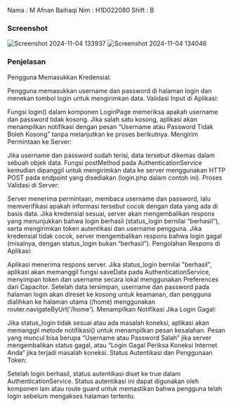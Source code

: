 Nama : M Afnan Baihaqi
Nim : H1D022080
Shift : B

### Screenshot 
![Screenshot 2024-11-04 133937](https://github.com/user-attachments/assets/e919ce8a-a91d-483d-97ab-15c8a980a6fa)
![Screenshot 2024-11-04 134046](https://github.com/user-attachments/assets/f4d7f812-9e42-41c9-82e4-efe26e3c9bde)

### Penjelasan 

Pengguna Memasukkan Kredensial:

Pengguna memasukkan username dan password di halaman login dan menekan tombol login untuk mengirimkan data.
Validasi Input di Aplikasi:

Fungsi login() dalam komponen LoginPage memeriksa apakah username dan password tidak kosong.
Jika salah satu kosong, aplikasi akan menampilkan notifikasi dengan pesan “Username atau Password Tidak Boleh Kosong” tanpa melanjutkan ke proses berikutnya.
Mengirim Permintaan ke Server:

Jika username dan password sudah terisi, data tersebut dikemas dalam sebuah objek data.
Fungsi postMethod pada AuthenticationService kemudian dipanggil untuk mengirimkan data ke server menggunakan HTTP POST pada endpoint yang disediakan (login.php dalam contoh ini).
Proses Validasi di Server:

Server menerima permintaan, membaca username dan password, lalu memverifikasi apakah informasi tersebut cocok dengan data yang ada di basis data.
Jika kredensial sesuai, server akan mengembalikan respons yang menunjukkan bahwa login berhasil (status_login bernilai “berhasil”), serta mengirimkan token autentikasi dan username pengguna.
Jika kredensial tidak cocok, server mengembalikan respons bahwa login gagal (misalnya, dengan status_login bukan “berhasil”).
Pengolahan Respons di Aplikasi:

Aplikasi menerima respons server.
Jika status_login bernilai "berhasil", aplikasi akan memanggil fungsi saveData pada AuthenticationService, menyimpan token dan username secara lokal menggunakan Preferences dari Capacitor.
Setelah data tersimpan, username dan password pada halaman login akan direset ke kosong untuk keamanan, dan pengguna dialihkan ke halaman utama (/home) menggunakan router.navigateByUrl('/home').
Menampilkan Notifikasi Jika Login Gagal:

Jika status_login tidak sesuai atau ada masalah koneksi, aplikasi akan memanggil metode notifikasi() untuk menampilkan pesan kesalahan.
Pesan yang muncul bisa berupa “Username atau Password Salah” jika server mengembalikan status gagal, atau “Login Gagal Periksa Koneksi Internet Anda” jika terjadi masalah koneksi.
Status Autentikasi dan Penggunaan Token:

Setelah login berhasil, status autentikasi diset ke true dalam AuthenticationService.
Status autentikasi ini dapat digunakan oleh komponen lain atau route guard untuk memastikan bahwa pengguna telah login sebelum mengakses halaman tertentu.

